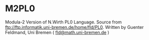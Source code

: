 # M2PL0

Modula-2 Version of N.Wirth PL0 Language. Source from ftp://ftp.informatik.uni-bremen.de/home/fld/PL0.
Written by Guenter Feldmand, Uni Bremen ( fld@math.uni-bremen.de )

